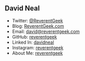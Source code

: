 ## David Neal

* Twitter: [@ReverentGeek](https://twitter.com/reverentgeek)
* Blog: [ReverentGeek.com](http://reverentgeek.com)
* Email: david@reverentgeek.com
* GitHub: [reverentgeek](https://github.com/reverentgeek)
* Linked In: [davidneal](https://www.linkedin.com/in/davidneal)
* Instagram: [reverentgeek](http://instagram.com/reverentgeek)
* About Me: [reverentgeek](https://about.me/reverentgeek)